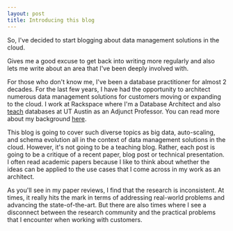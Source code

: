 ```yaml
---
layout: post
title: Introducing this blog
---
```


So, I've decided to start blogging about data management solutions in the cloud. 

Gives me a good excuse to get back into writing more regularly and also lets me write about an area that I've been deeply involved with. 

For those who don't know me, I've been a database practitioner for almost 2 decades. For the last few years, I have had the opportunity to architect numerous data management solutions for customers moving or expanding to the cloud. I work at Rackspace where I'm a Database Architect and also <a href="http://www.cs.utexas.edu/~scohen/index.html">teach</a> databases at UT Austin as an Adjunct Professor. You can read more about my background <a href="https://www.linkedin.com/in/shirleycohen/">here</a>. 

This blog is going to cover such diverse topics as big data, auto-scaling, and schema evolution all in the context of data management solutions in the cloud. However, it's not going to be a teaching blog. Rather, each post is going to be a critique of a recent paper, blog post or technical presentation. I often read academic papers because I like to think about whether the ideas can be applied to the use cases that I come across in my work as an architect. 

As you'll see in my paper reviews, I find that the research is inconsistent. At times, it really hits the mark in terms of addressing real-world problems and advancing the state-of-the-art. But there are also times where I see a disconnect between the research community and the practical problems that I encounter when working with customers.  